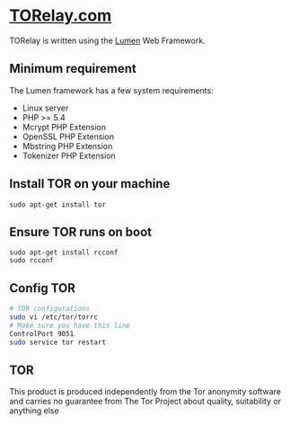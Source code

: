 # [TORelay.com](https://torelay.com)

TORelay is written using the [Lumen](http://lumen.laravel.com/) Web Framework.

## Minimum requirement
The Lumen framework has a few system requirements:

- Linux server
- PHP >= 5.4
- Mcrypt PHP Extension
- OpenSSL PHP Extension
- Mbstring PHP Extension
- Tokenizer PHP Extension

## Install TOR on your machine
```
sudo apt-get install tor
```

## Ensure TOR runs on boot
```
sudo apt-get install rcconf
sudo rcconf
```

## Config TOR
```bash
# TOR configurations
sudo vi /etc/tor/torrc
# Make sure you have this line
ControlPort 9051
sudo service tor restart
```

## TOR
This product is produced independently from the Tor anonymity software and carries no guarantee from
The Tor Project about quality, suitability or anything else
